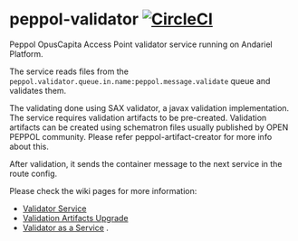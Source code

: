 # peppol-validator [![CircleCI](https://circleci.com/gh/OpusCapita/peppol-validator.svg?style=svg)](https://circleci.com/gh/OpusCapita/peppol-validator)

Peppol OpusCapita Access Point validator service running on Andariel Platform.

The service reads files from the `peppol.validator.queue.in.name:peppol.message.validate` queue and validates them. 

The validating done using SAX validator, a javax validation implementation. The service requires validation artifacts to be pre-created. Validation artifacts can be created using schematron files usually published by OPEN PEPPOL community. Please refer peppol-artifact-creator for more info about this.

After validation, it sends the container message to the next service in the route config.

Please check the wiki pages for more information:
* [Validator Service](https://opuscapita.atlassian.net/wiki/spaces/IIPEP/pages/107806873/New+Peppol+solution+modules+description#NewPeppolsolutionmodulesdescription-validator)
* [Validation Artifacts Upgrade](https://opuscapita.atlassian.net/wiki/spaces/IIPEP/pages/107806896/Upgrade+of+validation+artifacts)
* [Validator as a Service](https://opuscapita.atlassian.net/wiki/spaces/IIPEP/pages/107806913/Validator+as+a+Service)
.